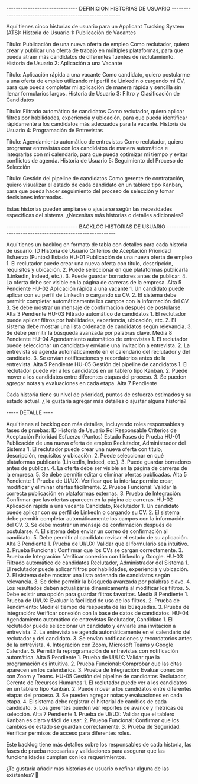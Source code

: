 

------------------------------   DEFINICION HISTORIAS DE USUARIO  --------------------------------------------------------

Aquí tienes cinco historias de usuario para un Applicant Tracking System (ATS):
Historia de Usuario 1: Publicación de Vacantes

Título: Publicación de una nueva oferta de empleo
Como reclutador,
quiero crear y publicar una oferta de trabajo en múltiples plataformas,
para que pueda atraer más candidatos de diferentes fuentes de reclutamiento.
Historia de Usuario 2: Aplicación a una Vacante

Título: Aplicación rápida a una vacante
Como candidato,
quiero postularme a una oferta de empleo utilizando mi perfil de LinkedIn o cargando mi CV,
para que pueda completar mi aplicación de manera rápida y sencilla sin llenar formularios largos.
Historia de Usuario 3: Filtro y Clasificación de Candidatos

Título: Filtrado automático de candidatos
Como reclutador,
quiero aplicar filtros por habilidades, experiencia y ubicación,
para que pueda identificar rápidamente a los candidatos más adecuados para la vacante.
Historia de Usuario 4: Programación de Entrevistas

Título: Agendamiento automático de entrevistas
Como reclutador,
quiero programar entrevistas con los candidatos de manera automática e integrarlas con mi calendario,
para que pueda optimizar mi tiempo y evitar conflictos de agenda.
Historia de Usuario 5: Seguimiento del Proceso de Selección

Título: Gestión del pipeline de candidatos
Como gerente de contratación,
quiero visualizar el estado de cada candidato en un tablero tipo Kanban,
para que pueda hacer seguimiento del proceso de selección y tomar decisiones informadas.

Estas historias pueden ampliarse o ajustarse según las necesidades específicas del sistema. ¿Necesitas más historias o detalles adicionales?



------------------------------   BACKLOG HISTORIAS DE USUARIO  --------------------------------------------------------

Aquí tienes un backlog en formato de tabla con detalles para cada historia de usuario:
ID	Historia de Usuario	Criterios de Aceptación	Prioridad	Esfuerzo (Puntos)	Estado
HU-01	Publicación de una nueva oferta de empleo	1. El reclutador puede crear una nueva oferta con título, descripción, requisitos y ubicación.
2. Puede seleccionar en qué plataformas publicarla (LinkedIn, Indeed, etc.).
3. Puede guardar borradores antes de publicar.
4. La oferta debe ser visible en la página de carreras de la empresa.	Alta	5	Pendiente
HU-02	Aplicación rápida a una vacante	1. Un candidato puede aplicar con su perfil de LinkedIn o cargando su CV.
2. El sistema debe permitir completar automáticamente los campos con la información del CV.
3. Se debe mostrar un mensaje de confirmación después de postularse.	Alta	3	Pendiente
HU-03	Filtrado automático de candidatos	1. El reclutador puede aplicar filtros por habilidades, experiencia, ubicación, etc.
2. El sistema debe mostrar una lista ordenada de candidatos según relevancia.
3. Se debe permitir la búsqueda avanzada por palabras clave.	Media	8	Pendiente
HU-04	Agendamiento automático de entrevistas	1. El reclutador puede seleccionar un candidato y enviarle una invitación a entrevista.
2. La entrevista se agenda automáticamente en el calendario del reclutador y del candidato.
3. Se envían notificaciones y recordatorios antes de la entrevista.	Alta	5	Pendiente
HU-05	Gestión del pipeline de candidatos	1. El reclutador puede ver a los candidatos en un tablero tipo Kanban.
2. Puede mover a los candidatos entre diferentes etapas del proceso.
3. Se pueden agregar notas y evaluaciones en cada etapa.	Alta	7	Pendiente

Cada historia tiene su nivel de prioridad, puntos de esfuerzo estimados y su estado actual. ¿Te gustaría agregar más detalles o ajustar alguna historia?


----- DETALLE ----

Aquí tienes el backlog con más detalles, incluyendo roles responsables y fases de pruebas:
ID	Historia de Usuario	Rol Responsable	Criterios de Aceptación	Prioridad	Esfuerzo (Puntos)	Estado	Fases de Prueba
HU-01	Publicación de una nueva oferta de empleo	Reclutador, Administrador del Sistema	1. El reclutador puede crear una nueva oferta con título, descripción, requisitos y ubicación.
2. Puede seleccionar en qué plataformas publicarla (LinkedIn, Indeed, etc.).
3. Puede guardar borradores antes de publicar.
4. La oferta debe ser visible en la página de carreras de la empresa.
5. Se debe permitir editar o eliminar ofertas publicadas.	Alta	5	Pendiente	1. Prueba de UI/UX: Verificar que la interfaz permite crear, modificar y eliminar ofertas fácilmente.
2. Prueba Funcional: Validar la correcta publicación en plataformas externas.
3. Prueba de Integración: Confirmar que las ofertas aparecen en la página de carreras.
HU-02	Aplicación rápida a una vacante	Candidato, Reclutador	1. Un candidato puede aplicar con su perfil de LinkedIn o cargando su CV.
2. El sistema debe permitir completar automáticamente los campos con la información del CV.
3. Se debe mostrar un mensaje de confirmación después de postularse.
4. El sistema debe enviar un correo de confirmación al candidato.
5. Debe permitir al candidato revisar el estado de su aplicación.	Alta	3	Pendiente	1. Prueba de UI/UX: Validar que el formulario sea intuitivo.
2. Prueba Funcional: Confirmar que los CVs se cargan correctamente.
3. Prueba de Integración: Verificar conexión con LinkedIn y Google.
HU-03	Filtrado automático de candidatos	Reclutador, Administrador del Sistema	1. El reclutador puede aplicar filtros por habilidades, experiencia y ubicación.
2. El sistema debe mostrar una lista ordenada de candidatos según relevancia.
3. Se debe permitir la búsqueda avanzada por palabras clave.
4. Los resultados deben actualizarse dinámicamente al modificar los filtros.
5. Debe existir una opción para guardar filtros favoritos.	Media	8	Pendiente	1. Prueba de UI/UX: Evaluar la facilidad de uso de los filtros.
2. Prueba de Rendimiento: Medir el tiempo de respuesta de las búsquedas.
3. Prueba de Integración: Verificar conexión con la base de datos de candidatos.
HU-04	Agendamiento automático de entrevistas	Reclutador, Candidato	1. El reclutador puede seleccionar un candidato y enviarle una invitación a entrevista.
2. La entrevista se agenda automáticamente en el calendario del reclutador y del candidato.
3. Se envían notificaciones y recordatorios antes de la entrevista.
4. Integración con Zoom, Microsoft Teams y Google Calendar.
5. Permitir la reprogramación de entrevistas con notificación automática.	Alta	5	Pendiente	1. Prueba de UI/UX: Validar que la programación es intuitiva.
2. Prueba Funcional: Comprobar que las citas aparecen en los calendarios.
3. Prueba de Integración: Evaluar conexión con Zoom y Teams.
HU-05	Gestión del pipeline de candidatos	Reclutador, Gerente de Recursos Humanos	1. El reclutador puede ver a los candidatos en un tablero tipo Kanban.
2. Puede mover a los candidatos entre diferentes etapas del proceso.
3. Se pueden agregar notas y evaluaciones en cada etapa.
4. El sistema debe registrar el historial de cambios de cada candidato.
5. Los gerentes pueden ver reportes de avance y métricas de selección.	Alta	7	Pendiente	1. Prueba de UI/UX: Validar que el tablero Kanban es claro y fácil de usar.
2. Prueba Funcional: Confirmar que los cambios de estado se guardan correctamente.
3. Prueba de Seguridad: Verificar permisos de acceso para diferentes roles.

Este backlog tiene más detalles sobre los responsables de cada historia, las fases de prueba necesarias y validaciones para asegurar que las funcionalidades cumplan con los requerimientos.

¿Te gustaría añadir más historias de usuario o refinar alguna de las existentes? 🚀